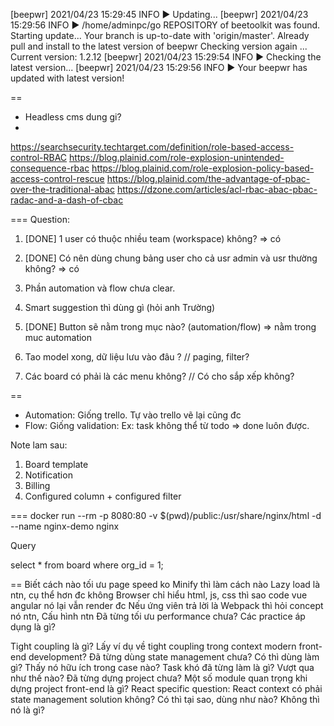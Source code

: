 [beepwr] 2021/04/23 15:29:45 INFO     ▶ Updating...
[beepwr] 2021/04/23 15:29:56 INFO     ▶ /home/adminpc/go
REPOSITORY of beetoolkit was found. Starting update...
Your branch is up-to-date with 'origin/master'.
Already pull and install to the latest version of beepwr
Checking version again ...
Current version:  1.2.12
[beepwr] 2021/04/23 15:29:54 INFO     ▶ Checking the latest version...
[beepwr] 2021/04/23 15:29:56 INFO     ▶ Your beepwr has updated with latest version!

==
- Headless cms dung gi?
-
https://searchsecurity.techtarget.com/definition/role-based-access-control-RBAC
https://blog.plainid.com/role-explosion-unintended-consequence-rbac
https://blog.plainid.com/role-explosion-policy-based-access-control-rescue
https://blog.plainid.com/the-advantage-of-pbac-over-the-traditional-abac
https://dzone.com/articles/acl-rbac-abac-pbac-radac-and-a-dash-of-cbac

===
Question:
1. [DONE] 1 user có thuộc nhiều team (workspace) không? => có
2. [DONE] Có nên dùng chung bảng user cho cả usr admin và usr thường không? => có
3. Phần automation và flow chưa clear.
4. Smart suggestion thì dùng gì (hỏi anh Trường)
5. [DONE] Button sẽ nằm trong mục nào? (automation/flow) => nằm trong muc automation

6. Tao model xong, dữ liệu lưu vào đâu ?
    // paging, filter? 

7. Các board có phải là các menu không?
    // Có cho sắp xếp không?
    

==
- Automation: Giống trello. Tự vào trello vẽ lại cũng đc
- Flow: Giống validation: Ex: task không thể từ todo => done luôn được.


Note lam sau:
1. Board template
2. Notification
3. Billing
3. Configured column + configured filter


===
docker run --rm -p 8080:80 -v $(pwd)/public:/usr/share/nginx/html -d --name nginx-demo nginx

Query

select * from board where org_id = 1;


==
Biết cách nào tối ưu page speed ko
Minify thì làm cách nào
Lazy load là ntn, cụ thể hơn đc không
Browser chỉ hiểu html, js,  css thì sao code vue angular nó lại vẫn render đc
Nếu ứng viên trả lời là Webpack thì hỏi concept nó ntn, Cấu hình ntn
Đã từng tối ưu performance chưa? Các practice áp dụng là gì?


Tight coupling là gì? Lấy ví dụ về tight coupling trong context modern front-end development?
Đã từng dùng state management chưa? Có thì dùng làm gì? Thấy nó hữu ích trong case nào?
Task khó đã từng làm là gì? Vượt qua như thế nào?
Đã từng dựng project chưa? Một số module quan trọng khi dựng project front-end là gì?
React specific question: React context có phải state management solution không? Có thì tại sao, dùng như nào? Không thì nó là gì?



